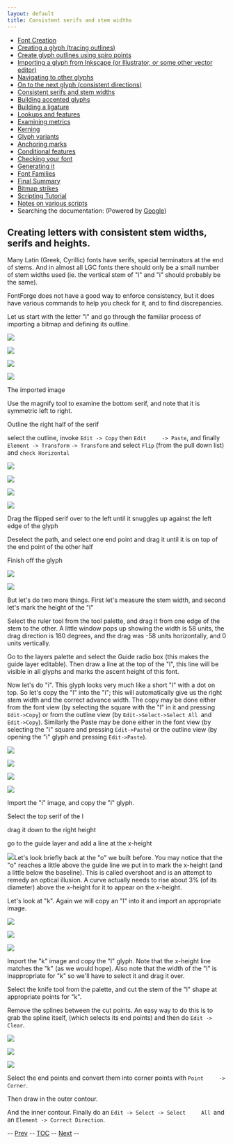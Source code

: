 ```yaml
---
layout: default
title: Consistent serifs and stem widths
---
```



-   [Font Creation](editexample.html#FontCreate)
-   [Creating a glyph (tracing outlines)](editexample.html#CharCreate)
-   [Create glyph outlines using spiro points](editspiro.html)
-   [Importing a glyph from Inkscape (or Illustrator, or some other
    vector editor)](importexample.html)
-   [Navigating to other glyphs](editexample2.html#Navigating)
-   [On to the next glyph (consistent
    directions)](editexample2.html#Creating-o)
-   [Consistent serifs and stem
    widths](editexample3.html#consistent-stems)
-   [Building accented glyphs](editexample4.html#accents)
-   [Building a ligature](editexample4.html#ligature)
-   [Lookups and features](editexample4.html#lookups)
-   [Examining metrics](editexample5.html#metrics)
-   [Kerning](editexample5.html#Kerning)
-   [Glyph variants](editexample6.html#Variants)
-   [Anchoring marks](editexample6.html#Marks)
-   [Conditional features](editexample6-5.html#Conditional)
-   [Checking your font](editexample7.html#checking)
-   [Generating it](editexample7.html#generating)
-   [Font Families](editexample7.html#Families)
-   [Final Summary](editexample7.html#summary)
-   [Bitmap strikes](editexample8.html)
-   [Scripting Tutorial](scripting-tutorial.html)
-   [Notes on various scripts](scriptnotes.html#Special)
-   Searching the documentation: (Powered by
    [Google](http://www.google.com/))

Creating letters with consistent stem widths, serifs and heights.
-----------------------------------------------------------------

Many Latin (Greek, Cyrillic) fonts have serifs, special terminators at
the end of stems. And in almost all LGC fonts there should only be a
small number of stem widths used (ie. the vertical stem of "l" and "i"
should probably be the same).

FontForge does not have a good way to enforce consistency, but it does
have various commands to help you check for it, and to find
discrepancies.

Let us start with the letter "l" and go through the familiar process of
importing a bitmap and defining its outline.

![](img/l1.png)

![](img/l2.png)

![](img/l3.png)

![](img/l4.png)

The imported image

Use the magnify tool to examine the bottom serif, and note that it is
symmetric left to right.

Outline the right half of the serif

select the outline, invoke `Edit -> Copy` then `Edit     -> Paste`, and
finally `Element -> Transform` `-> Transform` and select `Flip` (from
the pull down list) and `check Horizontal`

![](img/l5.png)

![](img/l6.png)

![](img/l7.png)

![](img/l8.png)

Drag the flipped serif over to the left until it snuggles up against the
left edge of the glyph

Deselect the path, and select one end point and drag it until it is on
top of the end point of the other half

Finish off the glyph

![](img/l9.png)

![](img/l10.png)

But let's do two more things. First let's measure the stem width, and
second let's mark the height of the "l"

Select the ruler tool from the tool palette, and drag it from one edge
of the stem to the other. A little window pops up showing the width is
58 units, the drag direction is 180 degrees, and the drag was -58 units
horizontally, and 0 units vertically.

Go to the layers palette and select the Guide radio box (this makes the
guide layer editable). Then draw a line at the top of the "l", this line
will be visible in all glyphs and marks the ascent height of this font.

Now let's do "i". This glyph looks very much like a short "l" with a dot
on top. So let's copy the "l" into the "i"; this will automatically give
us the right stem width and the correct advance width. The copy may be
done either from the font view (by selecting the square with the "l" in
it and pressing `Edit->Copy`) or from the outline view (by
`Edit->Select->Select All `and `Edit->Copy`). Similarly the Paste may be
done either in the font view (by selecting the "i" square and pressing
`Edit->Paste`) or the outline view (by opening the "i" glyph and
pressing `Edit->Paste`).

![](img/i1.png)

![](img/i2.png)

![](img/i3.png)

![](img/i4.png)

Import the "i" image, and copy the "l" glyph.

Select the top serif of the l

drag it down to the right height

go to the guide layer and add a line at the x-height

![](img/o5.png)Let's look briefly back at the "o" we built before. You may
notice that the "o" reaches a little above the guide line we put in to
mark the x-height (and a little below the baseline). This is called
overshoot and is an attempt to remedy an optical illusion. A curve
actually needs to rise about 3% (of its diameter) above the x-height for
it to appear on the x-height.

Let's look at "k". Again we will copy an "l" into it and import an
appropriate image.

![](img/k1.png)

![](img/k2.png)

![](img/k3.png)

Import the "k" image and copy the "l" glyph. Note that the x-height line
matches the "k" (as we would hope). Also note that the width of the "l"
is inappropriate for "k" so we'll have to select it and drag it over.

Select the knife tool from the palette, and cut the stem of the "l"
shape at appropriate points for "k".

Remove the splines between the cut points. An easy way to do this is to
grab the spline itself, (which selects its end points) and then do
`Edit -> Clear`.

![](img/k4.png)

![](img/k5.png)

![](img/k6.png)

Select the end points and convert them into corner points with
`Point     -> Corner`.

Then draw in the outer contour.

And the inner contour. Finally do an
`Edit -> Select -> Select     All `and an
`Element -> Correct Direction`.

-- [Prev](editexample2.html) -- [TOC](overview.html) --
[Next](editexample4.html) --
